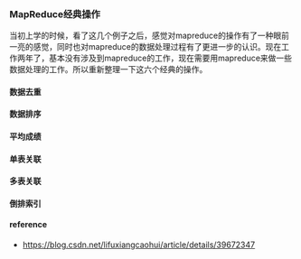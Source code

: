 ### MapReduce经典操作

当初上学的时候，看了这几个例子之后，感觉对mapreduce的操作有了一种眼前一亮的感觉，同时也对mapreduce的数据处理过程有了更进一步的认识。现在工作两年了，基本没有涉及到mapreduce的工作，现在需要用mapreduce来做一些数据处理的工作。所以重新整理一下这六个经典的操作。

#### 数据去重

#### 数据排序

#### 平均成绩

#### 单表关联

#### 多表关联

#### 倒排索引



#### reference 

* https://blog.csdn.net/lifuxiangcaohui/article/details/39672347



